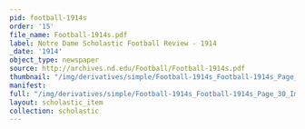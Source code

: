```yaml
---
pid: football-1914s
order: '15'
file_name: Football-1914s.pdf
label: Notre Dame Scholastic Football Review - 1914
_date: '1914'
object_type: newspaper
source: http://archives.nd.edu/Football/Football-1914s.pdf
thumbnail: "/img/derivatives/simple/Football-1914s_Football-1914s_Page_30_Image_0001/thumbnail.jpg"
manifest:
full: "/img/derivatives/simple/Football-1914s_Football-1914s_Page_30_Image_0001/fullwidth.jpg"
layout: scholastic_item
collection: scholastic
---
```

